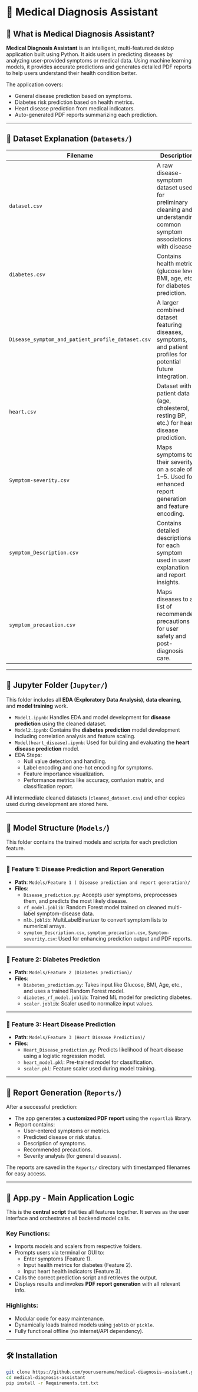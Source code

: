 # 🏥 Medical Diagnosis Assistant

## 📌 What is Medical Diagnosis Assistant?

**Medical Diagnosis Assistant** is an intelligent, multi-featured desktop application built using Python. It aids users in predicting diseases by analyzing user-provided symptoms or medical data. Using machine learning models, it provides accurate predictions and generates detailed PDF reports to help users understand their health condition better.

The application covers:
- General disease prediction based on symptoms.
- Diabetes risk prediction based on health metrics.
- Heart disease prediction from medical indicators.
- Auto-generated PDF reports summarizing each prediction.

---

## 📂 Dataset Explanation (`Datasets/`)

| Filename                                             | Description |
|------------------------------------------------------|-------------|
| `dataset.csv`                                        | A raw disease-symptom dataset used for preliminary cleaning and understanding common symptom associations with diseases. |
| `diabetes.csv`                                       | Contains health metrics (glucose level, BMI, age, etc.) for diabetes prediction. |
| `Disease_symptom_and_patient_profile_dataset.csv`    | A larger combined dataset featuring diseases, symptoms, and patient profiles for potential future integration. |
| `heart.csv`                                          | Dataset with patient data (age, cholesterol, resting BP, etc.) for heart disease prediction. |
| `Symptom-severity.csv`                               | Maps symptoms to their severity on a scale of 1–5. Used for enhanced report generation and feature encoding. |
| `symptom_Description.csv`                            | Contains detailed descriptions for each symptom used in user explanation and report insights. |
| `symptom_precaution.csv`                             | Maps diseases to a list of recommended precautions for user safety and post-diagnosis care. |

---

## 📒 Jupyter Folder (`Jupyter/`)

This folder includes all **EDA (Exploratory Data Analysis)**, **data cleaning**, and **model training** work.

- `Model1.ipynb`: Handles EDA and model development for **disease prediction** using the cleaned dataset.
- `Model2.ipynb`: Contains the **diabetes prediction** model development including correlation analysis and feature scaling.
- `Model(heart_disease).ipynb`: Used for building and evaluating the **heart disease prediction** model.
- EDA Steps:
  - Null value detection and handling.
  - Label encoding and one-hot encoding for symptoms.
  - Feature importance visualization.
  - Performance metrics like accuracy, confusion matrix, and classification report.

All intermediate cleaned datasets (`cleaned_dataset.csv`) and other copies used during development are stored here.

---

## 🧠 Model Structure (`Models/`)

This folder contains the trained models and scripts for each prediction feature.

---

### 📌 Feature 1: Disease Prediction and Report Generation
- **Path**: `Models/Feature 1 ( Disease prediction and report generation)/`
- **Files**:
  - `Disease_prediction.py`: Accepts user symptoms, preprocesses them, and predicts the most likely disease.
  - `rf_model.joblib`: Random Forest model trained on cleaned multi-label symptom-disease data.
  - `mlb.joblib`: MultiLabelBinarizer to convert symptom lists to numerical arrays.
  - `symptom_Description.csv`, `symptom_precaution.csv`, `Symptom-severity.csv`: Used for enhancing prediction output and PDF reports.

---

### 📌 Feature 2: Diabetes Prediction
- **Path**: `Models/Feature 2 (Diabetes prediction)/`
- **Files**:
  - `Diabetes_prediction.py`: Takes input like Glucose, BMI, Age, etc., and uses a trained Random Forest model.
  - `diabetes_rf_model.joblib`: Trained ML model for predicting diabetes.
  - `scaler.joblib`: Scaler used to normalize input values.

---

### 📌 Feature 3: Heart Disease Prediction
- **Path**: `Models/Feature 3 (Heart Disease Prediction)/`
- **Files**:
  - `Heart_Disease_prediction.py`: Predicts likelihood of heart disease using a logistic regression model.
  - `heart_model.pkl`: Pre-trained model for classification.
  - `scaler.pkl`: Feature scaler used during model training.

---

## 📄 Report Generation (`Reports/`)

After a successful prediction:
- The app generates a **customized PDF report** using the `reportlab` library.
- Report contains:
  - User-entered symptoms or metrics.
  - Predicted disease or risk status.
  - Description of symptoms.
  - Recommended precautions.
  - Severity analysis (for general diseases).

The reports are saved in the `Reports/` directory with timestamped filenames for easy access.

---

## 🧩 App.py - Main Application Logic

This is the **central script** that ties all features together. It serves as the user interface and orchestrates all backend model calls.

### Key Functions:
- Imports models and scalers from respective folders.
- Prompts users via terminal or GUI to:
  - Enter symptoms (Feature 1).
  - Input health metrics for diabetes (Feature 2).
  - Input heart health indicators (Feature 3).
- Calls the correct prediction script and retrieves the output.
- Displays results and invokes **PDF report generation** with all relevant info.

### Highlights:
- Modular code for easy maintenance.
- Dynamically loads trained models using `joblib` or `pickle`.
- Fully functional offline (no internet/API dependency).

---

## 🛠 Installation

```bash
git clone https://github.com/yourusername/medical-diagnosis-assistant.git
cd medical-diagnosis-assistant
pip install -r Requirements.txt.txt
